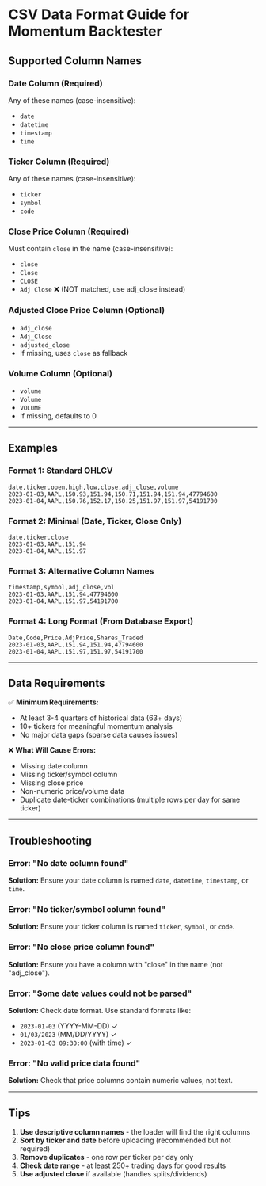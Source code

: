 # CSV Data Format Guide for Momentum Backtester

## Supported Column Names

### Date Column (Required)
Any of these names (case-insensitive):
- `date`
- `datetime`
- `timestamp`
- `time`

### Ticker Column (Required)
Any of these names (case-insensitive):
- `ticker`
- `symbol`
- `code`

### Close Price Column (Required)
Must contain `close` in the name (case-insensitive):
- `close`
- `Close`
- `CLOSE`
- `Adj Close` ❌ (NOT matched, use adj_close instead)

### Adjusted Close Price Column (Optional)
- `adj_close`
- `Adj_Close`
- `adjusted_close`
- If missing, uses `close` as fallback

### Volume Column (Optional)
- `volume`
- `Volume`
- `VOLUME`
- If missing, defaults to 0

---

## Examples

### Format 1: Standard OHLCV
```csv
date,ticker,open,high,low,close,adj_close,volume
2023-01-03,AAPL,150.93,151.94,150.71,151.94,151.94,47794600
2023-01-04,AAPL,150.76,152.17,150.25,151.97,151.97,54191700
```

### Format 2: Minimal (Date, Ticker, Close Only)
```csv
date,ticker,close
2023-01-03,AAPL,151.94
2023-01-04,AAPL,151.97
```

### Format 3: Alternative Column Names
```csv
timestamp,symbol,adj_close,vol
2023-01-03,AAPL,151.94,47794600
2023-01-04,AAPL,151.97,54191700
```

### Format 4: Long Format (From Database Export)
```csv
Date,Code,Price,AdjPrice,Shares_Traded
2023-01-03,AAPL,151.94,151.94,47794600
2023-01-04,AAPL,151.97,151.97,54191700
```

---

## Data Requirements

✅ **Minimum Requirements:**
- At least 3-4 quarters of historical data (63+ days)
- 10+ tickers for meaningful momentum analysis
- No major data gaps (sparse data causes issues)

❌ **What Will Cause Errors:**
- Missing date column
- Missing ticker/symbol column
- Missing close price
- Non-numeric price/volume data
- Duplicate date-ticker combinations (multiple rows per day for same ticker)

---

## Troubleshooting

### Error: "No date column found"
**Solution:** Ensure your date column is named `date`, `datetime`, `timestamp`, or `time`.

### Error: "No ticker/symbol column found"
**Solution:** Ensure your ticker column is named `ticker`, `symbol`, or `code`.

### Error: "No close price column found"
**Solution:** Ensure you have a column with "close" in the name (not "adj_close").

### Error: "Some date values could not be parsed"
**Solution:** Check date format. Use standard formats like:
- `2023-01-03` (YYYY-MM-DD) ✓
- `01/03/2023` (MM/DD/YYYY) ✓
- `2023-01-03 09:30:00` (with time) ✓

### Error: "No valid price data found"
**Solution:** Check that price columns contain numeric values, not text.

---

## Tips

1. **Use descriptive column names** - the loader will find the right columns
2. **Sort by ticker and date** before uploading (recommended but not required)
3. **Remove duplicates** - one row per ticker per day only
4. **Check date range** - at least 250+ trading days for good results
5. **Use adjusted close** if available (handles splits/dividends)

